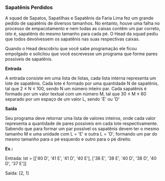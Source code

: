 ### Sapatênis Perdidos ###

A squad de Sapatos, Sapatilhas e Sapatênis da Faria Lima fez um grande pedido de sapatênis de diversos tamanhos. No entanto, houve uma falha no processo de empacotamento e nem todas as caixas contêm um par correto, isto é, sapatênis do mesmo tamanho para cada pé. O Head da squad pediu que todos devolvessem os sapatênis nas suas respectivas caixas.

Quando o Head descobriu que você sabe programação ele ficou empolgado e solicitou que você escrevesse um programa que forme pares possíveis de sapatênis.

**Entrada**

A entrada consiste em uma lista de listas, cada lista interna representa um lote de sapatênis. Cada lote é formado por uma quantidade N de sapatênis, tal que 2 ≤ N ≤ 100, sendo N um número inteiro par. Cada sapatênis é formado por um valor textual com um número M, tal que 30 ≤ M ≤ 60 separado por um espaço de um valor L, sendo 'E' ou 'D'

**Saída**

Seu programa deve retornar uma lista de valores inteiros, onde cada valor representa a quantidade de pares possíveis em cada lote respectivamente. Sabendo que para formar um par possível os sapatênis devem ter o mesmo tamanho M e uma unidade com L = 'E' e outra L = 'D', formando um par do mesmo tamanho para o pé esquerdo e outro para o pé direito.

**Ex.:**

Entrada: lst = [['40 D', '41 E', '41 D', '40 E'], ['38 E', '38 E', '40 D', '38 D', '40 D', '37 E']]

Saída: [2, 1]